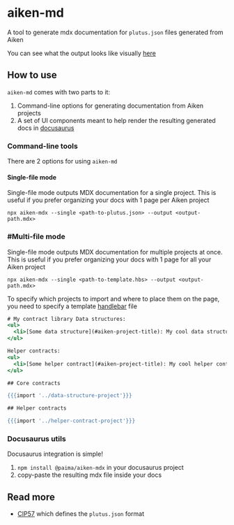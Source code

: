 # aiken-md

A tool to generate mdx documentation for `plutus.json` files generated from Aiken

You can see what the output looks like visually [here](https://docs.paimastudios.com/home/libraries/cardano-contracts/contrats)

## How to use

`aiken-md` comes with two parts to it:

1. Command-line options for generating documentation from Aiken projects
1. A set of UI components meant to help render the resulting generated docs in [docusaurus](https://github.com/facebook/docusaurus)

### Command-line tools

There are 2 options for using `aiken-md`

#### Single-file mode

Single-file mode outputs MDX documentation for a single project. This is useful if you prefer organizing your docs with 1 page per Aiken project

`npx aiken-mdx --single <path-to-plutus.json> --output <output-path.mdx>`

### #Multi-file mode

Single-file mode outputs MDX documentation for multiple projects at once. This is useful if you prefer organizing your docs with 1 page for all your Aiken project

`npx aiken-mdx --single <path-to-template.hbs> --output <output-path.mdx>`

To specify which projects to import and where to place them on the page, you need to specify a template [handlebar](https://handlebarsjs.com/) file

```hbs
# My contract library Data structures:
<ul>
  <li>[Some data structure](#aiken-project-title): My cool data structure.</li>
</ul>

Helper contracts:
<ul>
  <li>[Some helper contract](#aiken-project-title): My cool helper contract.</li>
</ul>

## Core contracts

{{{import '../data-structure-project'}}}

## Helper contracts

{{{import '../helper-contract-project'}}}
```

### Docusaurus utils

Docusaurus integration is simple!

1. `npm install @paima/aiken-mdx` in your docusaurus project
2. copy-paste the resulting mdx file inside your docs

## Read more

- [CIP57](https://github.com/cardano-foundation/CIPs/blob/master/CIP-0057) which defines the `plutus.json` format
